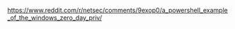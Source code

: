 https://www.reddit.com/r/netsec/comments/9exop0/a_powershell_example_of_the_windows_zero_day_priv/ 
